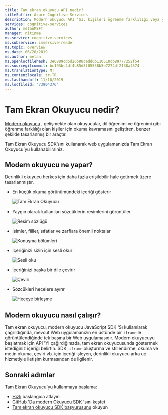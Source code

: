 ```yaml
---
title: Tam ekran okuyucu API nedir?
titleSuffix: Azure Cognitive Services
description: Modern okuyucu API 'SI, kişileri öğrenme farklılığı veya yeni okuyucular ve dil öğrenimine yardımcı olmak için kullanılabilen bir araçtır.
services: cognitive-services
author: metanMSFT
manager: nitinme
ms.service: cognitive-services
ms.subservice: immersive-reader
ms.topic: overview
ms.date: 06/20/2019
ms.author: metan
ms.openlocfilehash: 3e6889cd5d26b88cedd6b110510cb89777252f54
ms.sourcegitcommit: bc193bc4df4b85d3f05538b5e7274df2138a4574
ms.translationtype: MT
ms.contentlocale: tr-TR
ms.lasthandoff: 11/10/2019
ms.locfileid: "73904376"
---
```

# <a name="what-is-immersive-reader"></a>Tam Ekran Okuyucu nedir?

[Modern okuyucu](https://www.onenote.com/learningtools) , gelişmekte olan okuyucular, dil öğrenimi ve öğrenimi gibi öğrenme farklılığı olan kişiler için okuma kavramasını geliştiren, benzer şekilde tasarlanmış bir araçtır.

Tam Ekran Okuyucu SDK’sını kullanarak web uygulamanızda Tam Ekran Okuyucu’yu kullanabilirsiniz.

## <a name="what-does-immersive-reader-do"></a>Modern okuyucu ne yapar?

Derinlikli okuyucu herkes için daha fazla erişilebilir hale getirmek üzere tasarlanmıştır.

* En küçük okuma görünümündeki içeriği gösterir

  ![Tam Ekran Okuyucu](./media/immersive-reader.png)

* Yaygın olarak kullanılan sözcüklerin resimlerini görüntüler

  ![Resim sözlüğü](./media/picture-dictionary.png)

* İsimler, fiiller, sıfatlar ve zarflara önemli noktalar

  ![Konuşma bölümleri](./media/parts-of-speech.png)

* İçeriğinizi sizin için sesli okur

  ![Sesli oku](./media/read-aloud.png)

* İçeriğinizi başka bir dile çevirir

  ![Çeviri](./media/translation.png)

* Sözcükleri hecelere ayırır

  ![Heceye birleşme](./media/syllabification.png)

## <a name="how-does-immersive-reader-work"></a>Modern okuyucu nasıl çalışır?

Tam ekran okuyucu, modern okuyucu JavaScript SDK 'Sı kullanılarak çağrıldığında, mevcut Web uygulamanızın en üstünde bir `iframe`ile görüntülendiğinde tek başına bir Web uygulamasıdır. Modern okuyucuyu başlatmak için API 'YI çağırdığınızda, tam ekran okuyucusunda göstermek istediğiniz içeriği belirtin. SDK, `iframe` oluşturma ve stillendirme, okuma ve metin okuma, çeviri vb. için içeriği işleyen, derinlikli okuyucu arka uç hizmetiyle iletişim kurmasından de ilgilenir.

## <a name="next-steps"></a>Sonraki adımlar

Tam Ekran Okuyucu’yu kullanmaya başlama:

* [Hızlı](./quickstart.md) başlangıca atlayın
* [GitHub 'Da modern Okuyucu SDK 'sını](https://github.com/microsoft/immersive-reader-sdk) keşfet
* [Tam ekran okuyucu SDK başvurusunu](./reference.md) okuyun